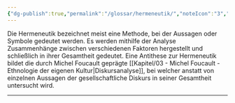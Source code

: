 ```yaml
---
{"dg-publish":true,"permalink":"/glossar/hermeneutik/","noteIcon":"3","created":"2023-05-31T20:32:58.822+02:00","updated":"2023-06-04T21:52:05.077+02:00"}
---
```

 

Die Hermeneutik bezeichnet meist eine Methode, bei der Aussagen oder Symbole gedeutet werden. Es werden mithilfe der Analyse Zusammenhänge zwischen verschiedenen Faktoren hergestellt und schließlich in ihrer Gesamtheit gedeutet. Eine Antithese zur Hermeneutik bildet die durch Michel Foucault geprägte [[Kapitel/03 - Michel Foucault - Ethnologie der eigenen Kultur\|Diskursanalyse]], bei welcher anstatt von einzelnen Aussagen der gesellschaftliche Diskurs in seiner Gesamtheit untersucht wird.



---
[1]: https://home.uni-leipzig.de/methodenportal/objektive-hermeneutik/
[2]: https://www.uni-konstanz.de/FuF/Philo/Geschichte/Methodenkurs/hermeneutik.htm